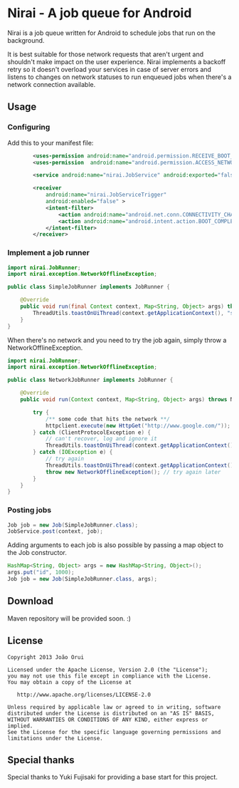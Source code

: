 Nirai - A job queue for Android
===============================

Nirai is a job queue written for Android to schedule jobs that run on the background.

It is best suitable for those network requests that aren't urgent and shouldn't make impact on the user experience. Nirai implements a backoff retry so it doesn't overload your services in case of server errors and listens to changes on network statuses to run enqueued jobs when there's a network connection available.

Usage
-----

### Configuring

Add this to your manifest file:

```xml
        <uses-permission android:name="android.permission.RECEIVE_BOOT_COMPLETED" />
        <uses-permission  android:name="android.permission.ACCESS_NETWORK_STATE" />

        <service android:name="nirai.JobService" android:exported="false" />

        <receiver
            android:name="nirai.JobServiceTrigger"
            android:enabled="false" >
            <intent-filter>
                <action android:name="android.net.conn.CONNECTIVITY_CHANGE" />
                <action android:name="android.intent.action.BOOT_COMPLETED" />
            </intent-filter>
        </receiver>
```

### Implement a job runner


```java
import nirai.JobRunner;
import nirai.exception.NetworkOfflineException;

public class SimpleJobRunner implements JobRunner {

    @Override
    public void run(final Context context, Map<String, Object> args) throws NetworkOfflineException {
        ThreadUtils.toastOnUiThread(context.getApplicationContext(), "simple job run! ;)", Toast.LENGTH_SHORT);
    }
}
```

When there's no network and you need to try the job again, simply throw a NetworkOfflineException.

```java
import nirai.JobRunner;
import nirai.exception.NetworkOfflineException;

public class NetworkJobRunner implements JobRunner {

    @Override
    public void run(Context context, Map<String, Object> args) throws NetworkOfflineException {

        try {
            /** some code that hits the network **/
            httpclient.execute(new HttpGet("http://www.google.com/"));
        } catch (ClientProtocolException e) {
            // can't recover, log and ignore it
            ThreadUtils.toastOnUiThread(context.getApplicationContext(), "network job ended with an unrecoverable error", Toast.LENGTH_SHORT);
        } catch (IOException e) {
            // try again
            ThreadUtils.toastOnUiThread(context.getApplicationContext(), "network job enqueued for later", Toast.LENGTH_SHORT);
            throw new NetworkOfflineException(); // try again later
        }
    }
}
```

### Posting jobs

```java
Job job = new Job(SimpleJobRunner.class);
JobService.post(context, job);
```

Adding arguments to each job is also possible by passing a map object to the Job constructor.

```java
HashMap<String, Object> args = new HashMap<String, Object>();
args.put("id", 1000);
Job job = new Job(SimpleJobRunner.class, args);
```

Download
--------

Maven repository will be provided soon. :)


License
-------

    Copyright 2013 João Orui

    Licensed under the Apache License, Version 2.0 (the "License");
    you may not use this file except in compliance with the License.
    You may obtain a copy of the License at

       http://www.apache.org/licenses/LICENSE-2.0

    Unless required by applicable law or agreed to in writing, software
    distributed under the License is distributed on an "AS IS" BASIS,
    WITHOUT WARRANTIES OR CONDITIONS OF ANY KIND, either express or implied.
    See the License for the specific language governing permissions and
    limitations under the License.



Special thanks
--------------

Special thanks to Yuki Fujisaki for providing a base start for this project.